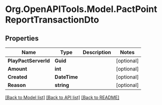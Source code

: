 # Org.OpenAPITools.Model.PactPointReportTransactionDto

## Properties

Name | Type | Description | Notes
------------ | ------------- | ------------- | -------------
**PlayPactServerId** | **Guid** |  | [optional] 
**Amount** | **int** |  | [optional] 
**Created** | **DateTime** |  | [optional] 
**Reason** | **string** |  | [optional] 

[[Back to Model list]](../README.md#documentation-for-models) [[Back to API list]](../README.md#documentation-for-api-endpoints) [[Back to README]](../README.md)

